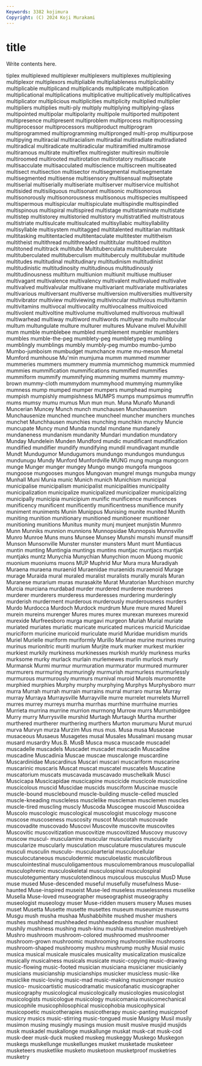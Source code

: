 ```yaml
---
Keywords: 3382 kojimura
Copyright: (C) 2024 Koji Murakami
---
```


# title

Write contents here.



tiplex multiplexed
multiplexer multiplexers multiplexes multiplexing multiplexor multiplexors multipliable multipliableness multiplicability multiplicable
multiplicand multiplicands multiplicate multiplication multiplicational multiplications multiplicative multiplicatively multiplicatives multiplicator
multiplicious multiplicities multiplicity multiplied multiplier multipliers multiplies multi-ply multiply multiplying
multiplying-glass multipointed multipolar multipolarity multipole multiported multipotent multipresence multipresent multiproblem
multiprocess multiprocessing multiprocessor multiprocessors multiproduct multiprogram multiprogrammed multiprogramming multipronged multi-prop
multipurpose multipying multiracial multiracialism multiradial multiradiate multiradiated multiradical multiradicate multiradicular
multiramified multiramose multiramous multirate multireflex multiregister multiresin multirole multiroomed multirooted
multirotation multirotatory multisaccate multisacculate multisacculated multiscience multiscreen multiseated multisect multisection
multisector multisegmental multisegmentate multisegmented multisense multisensory multisensual multiseptate multiserial multiserially
multiseriate multiserver multiservice multishot multisided multisiliquous multisonant multisonic multisonorous multisonorously
multisonorousness multisonous multispecies multispeed multispermous multispicular multispiculate multispindle multispindled multispinous
multispiral multispired multistage multistaminate multistate multistep multistorey multistoried multistory multistratified
multistratous multistriate multisulcate multisulcated multisyllabic multisyllability multisyllable multisystem multitagged multitalented
multitarian multitask multitasking multitentacled multitentaculate multitester multitheism multitheist multithread multithreaded
multititular multitoed multiton multitoned multitrack multitube Multituberculata multituberculate multituberculated multituberculism
multituberculy multitubular multitude multitudes multitudinal multitudinary multitudinism multitudinist multitudinistic multitudinosity
multitudinous multitudinously multitudinousness multiturn multiunion multiunit multiuse multiuser multivagant multivalence
multivalency multivalent multivalued multivalve multivalved multivalvular multivane multivariant multivariate multivariates
multivarious multiversant multiverse multiversion multiversities multiversity multivibrator multiview multiviewing multivincular
multivious multivitamin multivitamins multivocal multivocality multivocalness multivoiced multivolent multivoltine multivolume
multivolumed multivorous multiwall multiwarhead multiway multiword multiwords multiyear multo multocular
multum multungulate multure multurer multures Mulvane mulvel Mulvihill mum mumble
mumblebee mumbled mumblement mumbler mumblers mumbles mumble-the-peg mumblety-peg mumbletypeg mumbling
mumblingly mumblings mumbly mumbly-peg mumbo mumbo-jumbo Mumbo-jumboism mumbudget mumchance mume
mu-meson Mumetal Mumford mumhouse Mu'min mumjuma mumm mummed mummer mummeries
mummers mummery mummia mummichog mummick mummied mummies mummification mummifications mummified
mummifies mummiform mummify mummifying mumming mumms mummy mummy-brown mummy-cloth mummydom
mummyhood mummying mummylike mumness mump mumped mumper mumpers mumphead mumping
mumpish mumpishly mumpishness MUMPS mumps mumpsimus mumruffin mums mumsy mumu
mumus Mun mun mun. Muna Munafo Munandi Muncerian Muncey Munch
munch munchausen Munchausenism Munchausenize munched munchee muncheel muncher munchers munches
munchet Munchhausen munchies munching munchkin munchy Muncie muncupate Muncy mund
Munda mundal mundane mundanely mundaneness mundanism mundanity Mundari mundation mundatory
Munday Mundelein Munden Mundford mundic mundificant mundification mundified mundifier mundify
mundifying mundil mundivagant mundle Mundt Mundugumor Mundugumors mundungo mundungos mundungus
mundunugu Mundy Munford Munfordville MUNG mung munga mungcorn munge Munger
munger mungey Mungo mungo mungofa mungoos mungoose mungooses mungos Mungovan
mungrel mungs munguba mungy Munhall Muni Munia munic Munich munich
Munichism municipal municipalise municipalism municipalist municipalities municipality municipalization municipalize municipalized
municipalizer municipalizing municipally municipia municipium munific munificence munificences munificency munificent
munificently munificentness munifience munify muniment muniments Munin Munippus Munising munite
munited Munith muniting munition munitionary munitioned munitioneer munitioner munitioning munitions
Munitus munity munj munjeet munjistin Munmro Munn Munniks munnion munnions
Munnopsidae Munnopsis Munnsville Munro Munroe Muns muns Munsee Munsey Munshi
munshi munsif munsiff Munson Munsonville Munster munster munsters Munt munt
Muntiacus muntin munting Muntingia muntings muntins muntjac muntjacs muntjak muntjaks
muntz Munychia Munychian Munychion muon Muong muonic muonium muoniums muons
MUP Muphrid Mur Mura mura Muradiyah Muraena muraena muraenid Muraenidae
muraenids muraenoid Murage murage Muraida mural muraled muralist muralists murally
murals Muran Muranese murarium muras murasakite Murat Muratorian Murchison murchy
Murcia murciana murdabad murder murdered murderee murderees murderer murderers murderess
murderesses murdering murderingly murderish murderment murderous murderously murderousness murders Murdo
Murdocca Murdoch Murdock murdrum Mure mure mured Mureil murein mureins
murenger Mures mures murex murexan murexes murexid murexide Murfreesboro murga
murgavi murgeon Muriah Murial muriate muriated muriates muriatic muricate muricated
murices muricid Muricidae muriciform muricine muricoid muriculate murid Muridae muridism
murids Muriel Murielle muriform muriformly Murillo Murinae murine murines muring
murinus murionitric muriti murium Murjite murk murker murkest murkier murkiest
murkily murkiness murkinesses murkish murkly murkness murks murksome murky murlack
murlain murlemewes murlin murlock murly Murmansk Murmi murmur murmuration murmurator
murmured murmurer murmurers murmuring murmuringly murmurish murmurless murmurlessly murmurous murmurously
murmurs murnival muroid Murols muromontite murphied murphies Murphy murphy murphying
Murphys Murphysboro murr murra Murrah murrah murrain murrains murral murraro
murras Murray murray Murraya Murraysville Murrayville murre murrelet murrelets Murrell
murres murrey murreys murrha murrhas murrhine murrhuine murries Murrieta murrina
murrine murrion murrnong Murrow murrs Murrumbidgee Murry murry Murrysville murshid
Murtagh Murtaugh Murtha murther murthered murtherer murthering murthers Murton murumuru
Murut muruxi murva Murvyn murza Murzim Mus mus mus. Musa
musa Musaceae musaceous Musaeus Musagetes musal Musales Musalmani musang musar
musard musardry Mus.B. MusB Musca musca muscade muscadel muscadelle muscadels
Muscadet muscadet muscadin Muscadine muscadine Muscadinia Muscae muscae muscalonge muscardine
Muscardinidae Muscardinus Muscari muscari muscariform muscarine muscarinic muscaris Muscat muscat
muscatel muscatels Muscatine muscatorium muscats muscavada muscavado muschelkalk Musci Muscicapa
Muscicapidae muscicapine muscicide muscicole muscicoline muscicolous muscid Muscidae muscids musciform
Muscinae muscle muscle-bound musclebound muscle-building muscle-celled muscled muscle-kneading muscleless musclelike
muscleman musclemen muscles muscle-tired muscling muscly Muscoda Muscogee muscoid Muscoidea
Muscolo muscologic muscological muscologist muscology muscone muscose muscoseness muscosity muscot
Muscotah muscovade muscovadite muscovado Muscovi Muscovite muscovite muscovites Muscovitic muscovitization
muscovitize muscovitized Muscovy muscovy muscow muscul- musculamine muscular muscularities muscularity
muscularize muscularly musculation musculature musculatures muscule musculi musculin musculo- musculoarterial
musculocellular musculocutaneous musculodermic musculoelastic musculofibrous musculointestinal musculoligamentous musculomembranous musculopallial musculophrenic
musculoskeletal musculospinal musculospiral musculotegumentary musculotendinous musculous musculus MusD Muse muse
mused Muse-descended museful musefully musefulness Muse-haunted Muse-inspired museist Muse-led museless
muselessness muselike Musella Muse-loved museographer museographist museography museologist museology muser
Muse-ridden musers musery Muses muses muset Musetta Musette musette musettes
museum museumize museums Musgu mush musha mushaa Mushabbihite mushed musher
mushers mushes mushhead mushheaded mushheadedness mushier mushiest mushily mushiness mushing
mush-kinu mushla mushmelon mushrebiyeh Mushro mushroom mushroom-colored mushroomed mushroomer mushroom-grown
mushroomic mushrooming mushroomlike mushrooms mushroom-shaped mushroomy mushru mushrump mushy Musial
music musica musical musicale musicales musicality musicalization musicalize musically musicalness
musicals musicate music-copying music-drawing music-flowing music-footed musician musiciana musicianer musicianly
musicians musicianship musicianships musicker musicless music-like musiclike music-loving music-mad music-making
musicmonger musico musico- musicoartistic musicodramatic musicofanatic musicographer musicography musicological musicologically
musicologies musicologist musicologists musicologue musicology musicomania musicomechanical musicophile musicophilosophical musicophobia
musicophysical musicopoetic musicotherapies musicotherapy music-panting musicproof musicry musics music-stirring music-tongued
musie Musigny Musil musily musimon musing musingly musings musion musit
musive musjid musjids musk muskadel muskallonge muskallunge muskat musk-cat musk-cod
musk-deer musk-duck musked muskeg muskeggy Muskego Muskegon muskegs muskellunge muskellunges
musket musketade musketeer musketeers musketlike musketo musketoon musketproof musketries musketry
